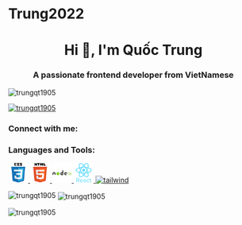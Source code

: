 # Trung2022
<h1 align="center">Hi 👋, I'm Quốc Trung</h1>
<h3 align="center">A passionate frontend developer from VietNamese</h3>

<p align="left"> <img src="https://komarev.com/ghpvc/?username=trungqt1905&label=Profile%20views&color=0e75b6&style=flat" alt="trungqt1905" /> </p>

<p align="left"> <a href="https://github.com/ryo-ma/github-profile-trophy"><img src="https://github-profile-trophy.vercel.app/?username=trungqt1905" alt="trungqt1905" /></a> </p>

<h3 align="left">Connect with me:</h3>
<p align="left">
</p>

<h3 align="left">Languages and Tools:</h3>
<p align="left"> <a href="https://www.w3schools.com/css/" target="_blank" rel="noreferrer"> <img src="https://raw.githubusercontent.com/devicons/devicon/master/icons/css3/css3-original-wordmark.svg" alt="css3" width="40" height="40"/> </a> <a href="https://www.w3.org/html/" target="_blank" rel="noreferrer"> <img src="https://raw.githubusercontent.com/devicons/devicon/master/icons/html5/html5-original-wordmark.svg" alt="html5" width="40" height="40"/> </a> <a href="https://nodejs.org" target="_blank" rel="noreferrer"> <img src="https://raw.githubusercontent.com/devicons/devicon/master/icons/nodejs/nodejs-original-wordmark.svg" alt="nodejs" width="40" height="40"/> </a> <a href="https://reactjs.org/" target="_blank" rel="noreferrer"> <img src="https://raw.githubusercontent.com/devicons/devicon/master/icons/react/react-original-wordmark.svg" alt="react" width="40" height="40"/> </a> <a href="https://tailwindcss.com/" target="_blank" rel="noreferrer"> <img src="https://www.vectorlogo.zone/logos/tailwindcss/tailwindcss-icon.svg" alt="tailwind" width="40" height="40"/> </a> </p>

<p><img align="left" src="https://github-readme-stats.vercel.app/api/top-langs?username=trungqt1905&show_icons=true&locale=en&layout=compact" alt="trungqt1905" /></p>

<p>&nbsp;<img align="center" src="https://github-readme-stats.vercel.app/api?username=trungqt1905&show_icons=true&locale=en" alt="trungqt1905" /></p>

<p><img align="center" src="https://github-readme-streak-stats.herokuapp.com/?user=trungqt1905&" alt="trungqt1905" /></p>
